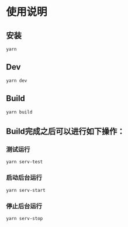 # 使用说明

## 安装
```
yarn
```

## Dev
```
yarn dev
```

## Build
```
yarn build
```

## Build完成之后可以进行如下操作：

### 测试运行
```
yarn serv-test
```

### 启动后台运行
```
yarn serv-start
```

### 停止后台运行
```
yarn serv-stop
```
